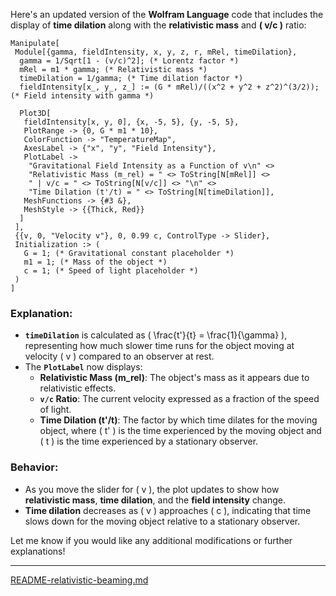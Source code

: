 Here's an updated version of the **Wolfram Language** code that includes the display of **time dilation** along with the **relativistic mass** and **\( v/c \)** ratio:

```wolfram
Manipulate[
 Module[{gamma, fieldIntensity, x, y, z, r, mRel, timeDilation},
  gamma = 1/Sqrt[1 - (v/c)^2]; (* Lorentz factor *)
  mRel = m1 * gamma; (* Relativistic mass *)
  timeDilation = 1/gamma; (* Time dilation factor *)
  fieldIntensity[x_, y_, z_] := (G * mRel)/((x^2 + y^2 + z^2)^(3/2)); (* Field intensity with gamma *)
  
  Plot3D[
   fieldIntensity[x, y, 0], {x, -5, 5}, {y, -5, 5},
   PlotRange -> {0, G * m1 * 10},
   ColorFunction -> "TemperatureMap",
   AxesLabel -> {"x", "y", "Field Intensity"},
   PlotLabel -> 
    "Gravitational Field Intensity as a Function of v\n" <>
    "Relativistic Mass (m_rel) = " <> ToString[N[mRel]] <> 
    " | v/c = " <> ToString[N[v/c]] <> "\n" <>
    "Time Dilation (t'/t) = " <> ToString[N[timeDilation]],
   MeshFunctions -> {#3 &},
   MeshStyle -> {{Thick, Red}}
  ]
 ],
 {{v, 0, "Velocity v"}, 0, 0.99 c, ControlType -> Slider},
 Initialization :> (
   G = 1; (* Gravitational constant placeholder *)
   m1 = 1; (* Mass of the object *)
   c = 1; (* Speed of light placeholder *)
 )
]
```

### Explanation:
- **`timeDilation`** is calculated as \( \frac{t'}{t} = \frac{1}{\gamma} \), representing how much slower time runs for the object moving at velocity \( v \) compared to an observer at rest.
- The **`PlotLabel`** now displays:
  - **Relativistic Mass (m_rel)**: The object's mass as it appears due to relativistic effects.
  - **`v/c` Ratio**: The current velocity expressed as a fraction of the speed of light.
  - **Time Dilation (t'/t)**: The factor by which time dilates for the moving object, where \( t' \) is the time experienced by the moving object and \( t \) is the time experienced by a stationary observer.

### Behavior:
- As you move the slider for \( v \), the plot updates to show how **relativistic mass**, **time dilation**, and the **field intensity** change.
- **Time dilation** decreases as \( v \) approaches \( c \), indicating that time slows down for the moving object relative to a stationary observer.

Let me know if you would like any additional modifications or further explanations!

---

[README-relativistic-beaming.md](https://t2m.io/5jA0pxd)
